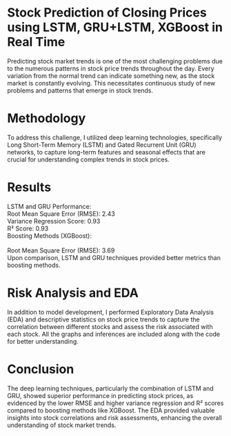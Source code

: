 # Stock Prediction of Closing Prices using LSTM, GRU+LSTM, XGBoost in Real Time

Predicting stock market trends is one of the most challenging problems due to the numerous patterns in stock price trends throughout the day. Every variation from the normal trend can indicate something new, as the stock market is constantly evolving. This necessitates continuous study of new problems and patterns that emerge in stock trends.

# Methodology
To address this challenge, I utilized deep learning technologies, specifically Long Short-Term Memory (LSTM) and Gated Recurrent Unit (GRU) networks, to capture long-term features and seasonal effects that are crucial for understanding complex trends in stock prices.

# Results
LSTM and GRU Performance:
<br>
Root Mean Square Error (RMSE): 2.43<br>
Variance Regression Score: 0.93<br>
R² Score: 0.93<br>
Boosting Methods (XGBoost):<br>
<br>
Root Mean Square Error (RMSE): 3.69<br>
Upon comparison, LSTM and GRU techniques provided better metrics than boosting methods.

# Risk Analysis and EDA
In addition to model development, I performed Exploratory Data Analysis (EDA) and descriptive statistics on stock price trends to capture the correlation between different stocks and assess the risk associated with each stock. All the graphs and inferences are included along with the code for better understanding.

# Conclusion
The deep learning techniques, particularly the combination of LSTM and GRU, showed superior performance in predicting stock prices, as evidenced by the lower RMSE and higher variance regression and R² scores compared to boosting methods like XGBoost. The EDA provided valuable insights into stock correlations and risk assessments, enhancing the overall understanding of stock market trends.

